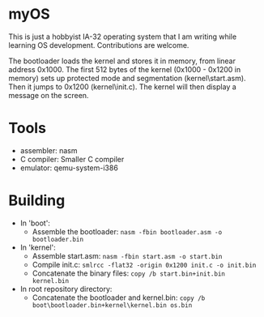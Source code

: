 # myOS
This is just a hobbyist IA-32 operating system that I am writing while learning OS development.
Contributions are welcome.

The bootloader loads the kernel and stores it in memory, from linear address 0x1000.
The first 512 bytes of the kernel (0x1000 - 0x1200 in memory) sets up protected mode
and segmentation (kernel\start.asm). Then it jumps to 0x1200 (kernel\init.c).
The kernel will then display a message on the screen.

# Tools
- assembler: nasm
- C compiler: Smaller C compiler
- emulator: qemu-system-i386

# Building
- In 'boot':
  - Assemble the bootloader: `nasm -fbin bootloader.asm -o bootloader.bin`
- In 'kernel':
  - Assemble start.asm: `nasm -fbin start.asm -o start.bin`
  - Compile init.c: `smlrcc -flat32 -origin 0x1200 init.c -o init.bin`
  - Concatenate the binary files: `copy /b start.bin+init.bin kernel.bin`
- In root repository directory:
  - Concatenate the bootloader and kernel.bin: `copy /b boot\bootloader.bin+kernel\kernel.bin os.bin`

